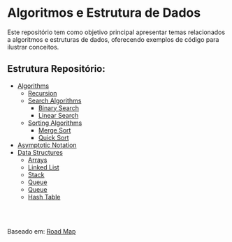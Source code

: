 # Algoritmos e Estrutura de Dados
Este repositório tem como objetivo principal apresentar temas relacionados a algoritmos e estruturas de dados, oferecendo exemplos de código para ilustrar conceitos.

## Estrutura Repositório:

- [Algorithms](https://github.com/FabioHenriqueFarias/algorithms-And-Data-Dtructures/tree/main/Algorithms)
    - [Recursion](https://github.com/FabioHenriqueFarias/algorithms-And-Data-Dtructures/tree/main/Algorithms/Recursion)
    - [Search Algorithms](https://github.com/FabioHenriqueFarias/algorithms-And-Data-Dtructures/tree/main/Algorithms/Search)
        - [Binary Search](https://github.com/FabioHenriqueFarias/algorithms-And-Data-Dtructures/tree/main/Algorithms/Search/1_BinarySearch)
        - [Linear Search](https://github.com/FabioHenriqueFarias/algorithms-And-Data-Dtructures/tree/main/Algorithms/Search/2_LinearSearch)
    - [Sorting Algorithms](https://github.com/FabioHenriqueFarias/algorithms-And-Data-Dtructures/tree/main/Algorithms/Sorting)
        - [Merge Sort](https://github.com/FabioHenriqueFarias/algorithms-And-Data-Dtructures/tree/main/Algorithms/Sorting/1_MergeSort)
        - [Quick Sort](https://github.com/FabioHenriqueFarias/algorithms-And-Data-Dtructures/tree/main/Algorithms/Sorting/2_QuickSort)
- [Asymptotic Notation](https://github.com/FabioHenriqueFarias/algorithms-And-Data-Dtructures/tree/main/Asymptotic_Notation)
- [Data Structures](https://github.com/FabioHenriqueFarias/algorithms-And-Data-Dtructures/tree/main/Data_Structures)
    - [Arrays](https://github.com/FabioHenriqueFarias/algorithms-And-Data-Dtructures/tree/main/Data_Structures/1_Arrays)   
    - [Linked List](https://github.com/FabioHenriqueFarias/algorithms-And-Data-Dtructures/tree/main/Data_Structures/2_Linked-List) 
    - [Stack](https://github.com/FabioHenriqueFarias/algorithms-And-Data-Dtructures/tree/main/Data_Structures/3_Stack)  
    - [Queue](https://github.com/FabioHenriqueFarias/algorithms-And-Data-Dtructures/tree/main/Data_Structures/4_Queue)
    - [Queue](https://github.com/FabioHenriqueFarias/algorithms-And-Data-Dtructures/tree/main/Data_Structures/4_Queue)
    - [Hash Table](https://github.com/FabioHenriqueFarias/algorithms-And-Data-Dtructures/tree/main/Data_Structures/5_Hash-Table)


<br>
<br>

Baseado em: <a href="https://roadmap.sh/computer-science" target="_blank">Road Map</a>

